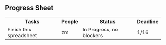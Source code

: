 <h2>Progress Sheet</h2>

<table class="tg">
  <tr>
    <th>Tasks</th>
    <th>People</th>
    <th>Status</th>
    <th>Deadline</th>
  </tr>
  <tr>
    <td>Finish this spreadsheet</td>
    <td>zm</td>
    <td>In Progress, no blockers</td>
    <td>1/16</td>
  </tr>
  <tr>

  </tr>
  <tr>

  </tr>
  <tr>

  </tr>
  <tr>
 
  </tr>
  <tr>

  </tr>
</table>
